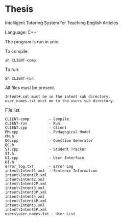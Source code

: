 Thesis
======

Intelligent Tutoring System for Teaching English Articles

Language: C++

The program is run in unix.


To compile:

  	sh CLIENT-comp

To run:

  	Sh CLIENT-run

All files must be present.

	Intent#.xml must be in the intent sub directory.
	user_names.txt must me in the users sub directory.

File list:

	CLIENT-comp	        - Compile
	CLIENT-run	        - Run
	CLIENT.cpp	        - Client
	PM.cpp		        - Pedagogical Model
	PM.h
	QG.cpp		        - Question Generator
	QC.h
	ST.cpp		        - Student Tracker
	ST.h
	UI.cpp		        - User Interface
	UI.h
	error_log.txt     	- Error Log
  	intent\Intent1.xml	- Sentence Information
  	intent\Intent1P.xml
  	intent\Intent2.xml
 	intent\Intent2P.xml
  	intent\Intent3.xml
  	intent\Intent3P.xml
  	intent\Intent4.xml
  	intent\Intent4P.xml 
  	intent\Intent5.xml
  	intent\Intent5P.xml
  	users\user_names.txt - User List
